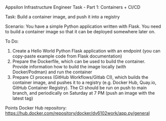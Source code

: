 Appsilon Infrastructure Engineer Task - Part 1: Containers + CI/CD



Task: Build a container image, and push it into a registry

Scenario: You have a simple Python application written with Flask. You need to build a container image so that it can be deployed somewhere later on.

To Do:
1) Create a Hello World Python Flask application with an endpoint (you can copy-paste example code from Flask documentation)
2) Prepare the Dockerfile, which can be used to build the container. Provide information how to build the image locally (with Docker/Podman) and run the container
3) Prepare CI process (GitHub Workflows/Gitlab CI), which builds the container image, and pushes it to a registry (e.g. Docker Hub, Quay.io, GitHub Container Registry). The CI should be run on push to main branch, and periodically on Saturday at 7 PM (push an image with the latest tag)

Points Docker Hub repository: https://hub.docker.com/repository/docker/dv6102work/app.py/general
